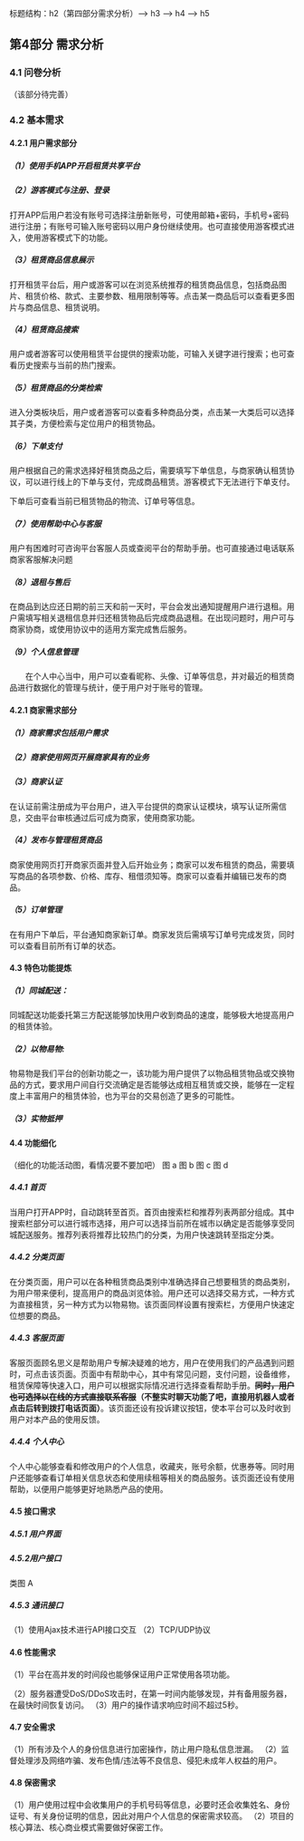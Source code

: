 标题结构：h2（第四部分需求分析）--> h3 --> h4 --> h5



## 第4部分 需求分析

### 4.1 问卷分析

（该部分待完善）

### 4.2 基本需求

#### 		4.2.1 用户需求部分

##### 		（1）使用手机APP开启租赁共享平台

##### 				（2）游客模式与注册、登录

打开APP后用户若没有账号可选择注册新账号，可使用邮箱+密码，手机号+密码进行注册；有账号可输入账号密码以用户身份继续使用。也可直接使用游客模式进入，使用游客模式下的功能。

##### 		（3）租赁商品信息展示

打开租赁平台后，用户或游客可以在浏览系统推荐的租赁商品信息，包括商品图片、租赁价格、款式、主要参数、租用限制等等。点击某一商品后可以查看更多图片与商品信息、租赁说明。

##### 		（4）租赁商品搜索

用户或者游客可以使用租赁平台提供的搜索功能，可输入关键字进行搜索；也可查看历史搜索与当前的热门搜索。

#####         （5）租赁商品的分类检索

进入分类板块后，用户或者游客可以查看多种商品分类，点击某一大类后可以选择其子类，方便检索与定位用户的租赁物品。

##### 				（6）下单支付

用户根据自己的需求选择好租赁商品之后，需要填写下单信息，与商家确认租赁协议，可以进行线上的下单与支付，完成商品租赁。游客模式下无法进行下单支付。

下单后可查看当前已租赁物品的物流、订单号等信息。

#####         （7）使用帮助中心与客服

用户有困难时可咨询平台客服人员或查阅平台的帮助手册。也可直接通过电话联系商家客服解决问题

##### 		（8）退租与售后

在商品到达应还日期的前三天和前一天时，平台会发出通知提醒用户进行退租。用户需填写相关退租信息并归还租赁物品后完成商品退租。在出现问题时，用户可与商家协商，或使用协议中的适用方案完成售后服务。

##### 				（9）个人信息管理

　　在个人中心当中，用户可以查看昵称、头像、订单等信息，并对最近的租赁商品进行数据化的管理与统计，便于用户对于账号的管理。

#### 		4.2.1 商家需求部分

##### 		（1）商家需求包括用户需求

##### 		（2）商家使用网页开展商家具有的业务

##### 		（3）商家认证

在认证前需注册成为平台用户，进入平台提供的商家认证模块，填写认证所需信息，交由平台审核通过后可成为商家，使用商家功能。

##### 		（4）发布与管理租赁商品

商家使用网页打开商家页面并登入后开始业务；商家可以发布租赁的商品，需要填写商品的各项参数、价格、库存、租借须知等。商家可以查看并编辑已发布的商品。

##### 		（5）订单管理

在有用户下单后，平台通知商家新订单。商家发货后需填写订单号完成发货，同时可以查看目前所有订单的状态。



#### 	4.3 特色功能提炼

##### 		（1）同城配送：

​	同城配送功能委托第三方配送能够加快用户收到商品的速度，能够极大地提高用户的租赁体验。

##### 		（2）以物易物:

物易物是我们平台的创新功能之一，该功能为用户提供了以物品租赁物品或交换物品的方式，要求用户间自行交流确定是否能够达成相互租赁或交换，能够在一定程度上丰富用户的租赁体验，也为平台的交易创造了更多的可能性。

##### 		（3）实物抵押



#### 4.4 功能细化

（细化的功能活动图，看情况要不要加吧）
图 a									图 b
图 c											图 d

##### 	4.4.1 首页

当用户打开APP时，自动跳转至首页。首页由搜索栏和推荐列表两部分组成。其中搜索栏部分可以进行城市选择，用户可以选择当前所在城市以确定是否能够享受同城配送服务。推荐列表将推荐比较热门的分类，为用户快速跳转至指定分类。

##### 	4.4.2 分类页面

在分类页面，用户可以在各种租赁商品类别中准确选择自己想要租赁的商品类别，为用户带来便利，提高用户的商品浏览体验。用户还可以选择交易方式，一种方式为直接租赁，另一种方式为以物易物。该页面同样设置有搜索栏，方便用户快速定位想要的商品。

##### 	4.4.3 客服页面

客服页面顾名思义是帮助用户专解决疑难的地方，用户在使用我们的产品遇到问题时，可点击该页面。页面中有帮助中心，其中有常见问题，支付问题，设备维修，租赁保障等快速入口，用户可以根据实际情况进行选择查看帮助手册。**~~同时，用户也可选择以在线的方式直接联系客服~~（不整实时聊天功能了吧，直接用机器人或者点击后转到拨打电话页面）**。该页面还设有投诉建议按钮，使本平台可以及时收到用户对本产品的使用反馈。

##### 	4.4.4 个人中心

个人中心能够查看和修改用户的个人信息，收藏夹，账号余额，优惠券等。同时用户还能够查看订单相关信息状态和使用续租等相关的商品服务。该页面还设有使用帮助，以便用户能够更好地熟悉产品的使用。


#### 4.5 接口需求

##### 	4.5.1 用户界面

##### 	4.5.2用户接口


类图 A

##### 4.5.3 通讯接口

（1）使用Ajax技术进行API接口交互
（2）TCP/UDP协议

#### 4.6 性能需求

（1）平台在高并发的时间段也能够保证用户正常使用各项功能。

（2）服务器遭受DoS/DDoS攻击时，在第一时间内能够发现，并有备用服务器，在最快时间恢复访问。
（3）用户的操作请求响应时间不超过5秒。


#### 4.7 安全需求

（1）所有涉及个人的身份信息进行加密操作，防止用户隐私信息泄漏。
（2）监督处理涉及网络咋骗、发布色情/违法等不良信息、侵犯未成年人权益的用户。


#### 4.8 保密需求

（1）用户使用过程中会收集用户的手机号码等信息，必要时还会收集姓名、身份证号、有关身份证明的信息，因此对用户个人信息的保密需求较高。
（2）项目的核心算法、核心商业模式需要做好保密工作。